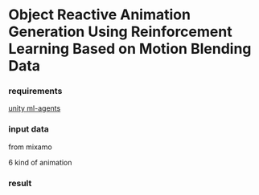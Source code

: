 # Object Reactive Animation Generation Using Reinforcement Learning Based on Motion Blending Data

### requirements
[unity ml-agents](https://github.com/Unity-Technologies/ml-agents
)

### input data
from mixamo

6 kind of animation 

### result
